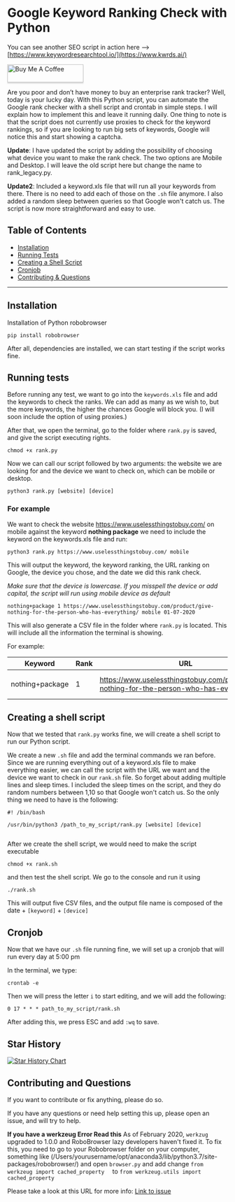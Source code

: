 
# Google Keyword Ranking Check with Python 

You can see another SEO script in action here --> <a href="https://www.kwrds.ai/" rel="follow">[https://www.keywordresearchtool.io/](https://www.kwrds.ai/)</a>


<a href="https://bmc.link/sundios" target="_blank"><img src="https://www.buymeacoffee.com/assets/img/custom_images/orange_img.png" alt="Buy Me A Coffee" style="height: 41px !important;width: 174px !important;box-shadow: 0px 3px 2px 0px rgba(190, 190, 190, 0.5) !important;-webkit-box-shadow: 0px 3px 2px 0px rgba(190, 190, 190, 0.5) !important;" ></a>

Are you poor and don’t have money to buy an enterprise rank tracker? Well, today is your lucky day. With this Python script, 
you can automate the Google rank checker with a shell script and crontab in simple steps.
I will explain how to implement this and leave it running daily.
One thing to note is that the script does not currently use proxies to check for the keyword rankings, so if you are looking to run big sets of keywords, Google will notice this and start showing a captcha.


**Update**: I have updated the script by adding the possibility of choosing what device you want to make the rank check. The two options are Mobile and Desktop. I will leave the old script here but change the name to rank_legacy.py.

**Update2**: Included a keyword.xls file that will run all your keywords from there. There is no need to add each of those on the `.sh` file anymore. I also added a random sleep between queries so that Google won't catch us. The script is now more straightforward and easy to use.

## Table of Contents 

- [Installation](#installation)
- [Running Tests](#running-tests)
- [Creating a Shell Script](#creating-a-shell-script)
- [Cronjob](#cronjob)
- [Contributing & Questions](#contributing-and-questions)

---

## Installation

Installation of Python robobrowser

```shell
pip install robobrowser
```
After all, dependencies are installed, we can start testing if the script works fine.

## Running tests
Before running any test, we want to go into the `keywords.xls` file and add the keywords to check the ranks. We can add as many as we wish to, but the more keywords, the higher the chances Google will block you. (I will soon include the option of using proxies.)

After that, we open the terminal, go to the folder where `rank.py` is saved, and give the script executing rights.

```shell
chmod +x rank.py
```
Now we can call our script followed by two arguments: the website we are looking for and the device we want to check on, which can be mobile or desktop.

```shell
python3 rank.py [website] [device] 
```

### For example 
We want to check the website https://www.uselessthingstobuy.com/ on mobile against the keyword **nothing package** we need to include the keyword on the keywords.xls file and run:

```shell
python3 rank.py https://www.uselessthingstobuy.com/ mobile
```

This will output the keyword, the keyword ranking, the URL ranking on Google, the device you chose, and the date we did this rank check.

*Make sure that the device is lowercase. If you misspell the device or add capital, the script will run using mobile device as default*

```shell 
nothing+package 1 https://www.uselessthingstobuy.com/product/give-nothing-for-the-person-who-has-everything/ mobile 01-07-2020
```
This will also generate a CSV file in the folder where `rank.py` is located. This will include all the information the terminal is showing.

For example:

| Keyword         	| Rank 	| URL                                                                                        	| Device 	| Date       	|
|-----------------	|------	|--------------------------------------------------------------------------------------------	|--------	|------------	|
| nothing+package 	| 1    	| https://www.uselessthingstobuy.com/product/give-nothing-for-the-person-who-has-everything/ 	| mobile 	| 01-07-2020 	|

## Creating a shell script

Now that we tested that `rank.py` works fine, we will create a shell script to run our Python script.

We create a new `.sh` file and add the terminal commands we ran before. Since we are running everything out of a keyword.xls file to make everything easier, we can call the script with the URL we want and the device we want to check in our `rank.sh` file. 
So forget about adding multiple lines and sleep times. I included the sleep times on the script, and they do random numbers between 1,10 so that Google won't catch us. So the only thing we need to have is the following:

```shell
#! /bin/bash

/usr/bin/python3 /path_to_my_script/rank.py [website] [device] 


```

After we create the shell script, we would need to make the script executable

```shell
chmod +x rank.sh
```
and then test the shell script. We go to the console and run it using

```shell
./rank.sh
```
This will output five CSV files, and the output file name is composed of the date + `[keyword]` + `[device]`

## Cronjob

Now that we have our `.sh` file running fine, we will set up a cronjob that will run every day at 5:00 pm

In the terminal, we type:

```shell
crontab -e
```
Then we will press the letter `i` to start editing, and we will add the following:

```
0 17 * * * path_to_my_script/rank.sh
```

After adding this, we press ESC and add `:wq` to save.

## Star History

[![Star History Chart](https://api.star-history.com/svg?repos=sundios/Google-rank-tracker&type=Date)](https://star-history.com/#sundios/Google-rank-tracker&Date)


## Contributing and Questions

If you want to contribute or fix anything, please do so. 

If you have any questions or need help setting this up, please open an issue, and will try to help.


**If you have a werkzeug Error Read this** As of February 2020, `werkzug` upgraded to 1.0.0 and RoboBrowser lazy developers haven't fixed it. To fix this, you need to go to your Robobrowser folder on your computer, something like (/Users/yourusername/opt/anaconda3/lib/python3.7/site-packages/robobrowser/) and open `browser.py` and add change ```from werkzeug import cached_property  ``` to ```from werkzeug.utils import cached_property```

Please take a look at this URL for more info: [Link to issue](https://github.com/jmcarp/robobrowser/issues/93)









